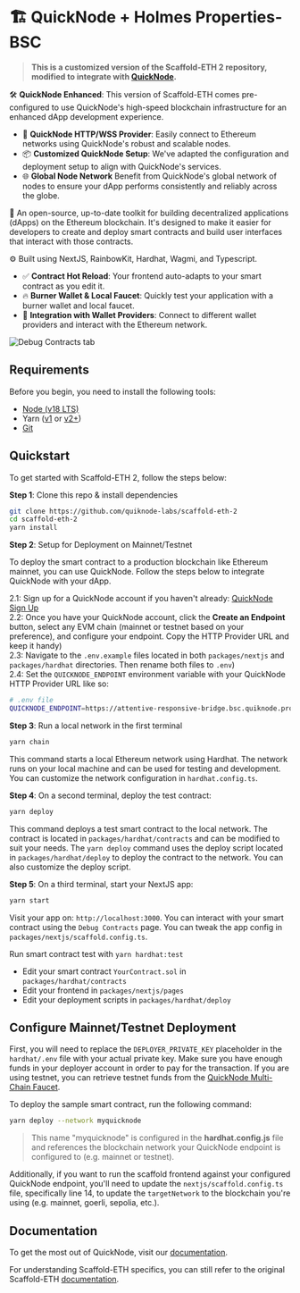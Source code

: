 # 🏗 QuickNode + Holmes Properties-BSC

> **This is a customized version of the Scaffold-ETH 2 repository, modified to integrate with [QuickNode](https://www.quicknode.com/signup?utm_source=qn-github&utm_campaign=qn-scaffold).**

🛠 **QuickNode Enhanced**: This version of Scaffold-ETH comes pre-configured to use QuickNode's high-speed blockchain infrastructure for an enhanced dApp development experience.

- 🚀 **QuickNode HTTP/WSS Provider**: Easily connect to Ethereum networks using QuickNode's robust and scalable nodes.
- 📦 **Customized QuickNode Setup**: We've adapted the configuration and deployment setup to align with QuickNode's services.
- 🌐 **Global Node Network** Benefit from QuickNode's global network of nodes to ensure your dApp performs consistently and reliably across the globe.

🧪 An open-source, up-to-date toolkit for building decentralized applications (dApps) on the Ethereum blockchain. It's designed to make it easier for developers to create and deploy smart contracts and build user interfaces that interact with those contracts.

⚙️ Built using NextJS, RainbowKit, Hardhat, Wagmi, and Typescript.

- ✅ **Contract Hot Reload**: Your frontend auto-adapts to your smart contract as you edit it.
- 🔥 **Burner Wallet & Local Faucet**: Quickly test your application with a burner wallet and local faucet.
- 🔐 **Integration with Wallet Providers**: Connect to different wallet providers and interact with the Ethereum network.

![Debug Contracts tab](https://github.com/scaffold-eth/scaffold-eth-2/assets/55535804/1171422a-0ce4-4203-bcd4-d2d1941d198b)

## Requirements

Before you begin, you need to install the following tools:

- [Node (v18 LTS)](https://nodejs.org/en/download/)
- Yarn ([v1](https://classic.yarnpkg.com/en/docs/install/) or [v2+](https://yarnpkg.com/getting-started/install))
- [Git](https://git-scm.com/downloads)

## Quickstart

To get started with Scaffold-ETH 2, follow the steps below:

**Step 1**: Clone this repo & install dependencies

```sh
git clone https://github.com/quiknode-labs/scaffold-eth-2
cd scaffold-eth-2
yarn install
```

**Step 2**: Setup for Deployment on Mainnet/Testnet


To deploy the smart contract to a production blockchain like Ethereum mainnet, you can use QuickNode. Follow the steps below to integrate QuickNode with your dApp.

  2.1: Sign up for a QuickNode account if you haven't already: [QuickNode Sign Up](https://www.quicknode.com/signup?utm_source=qn-github&utm_campaign=qn-scaffold)<br/>
  2.2: Once you have your QuickNode account, click the **Create an Endpoint** button, select any EVM chain (mainnet or testnet based on your preference), and configure your endpoint. Copy the HTTP Provider URL and keep it handy)<br/>
  2.3: Navigate to the `.env.example` files located in both `packages/nextjs` and `packages/hardhat` directories. Then rename both files to `.env`)<br/>
  2.4: Set the `QUICKNODE_ENDPOINT` environment variable with your QuickNode HTTP Provider URL like so:<br/>

```sh
# .env file
QUICKNODE_ENDPOINT=https://attentive-responsive-bridge.bsc.quiknode.pro/4939dae3eada1c179db5285f5e6817535c0ba9f8/
```

**Step 3**: Run a local network in the first terminal

```sh
yarn chain
```

This command starts a local Ethereum network using Hardhat. The network runs on your local machine and can be used for testing and development. You can customize the network configuration in `hardhat.config.ts`.

**Step 4**: On a second terminal, deploy the test contract:

```sh
yarn deploy
```

This command deploys a test smart contract to the local network. The contract is located in `packages/hardhat/contracts` and can be modified to suit your needs. The `yarn deploy` command uses the deploy script located in `packages/hardhat/deploy` to deploy the contract to the network. You can also customize the deploy script.

**Step 5**: On a third terminal, start your NextJS app:

```sh
yarn start
```

Visit your app on: `http://localhost:3000`. You can interact with your smart contract using the `Debug Contracts` page. You can tweak the app config in `packages/nextjs/scaffold.config.ts`.

Run smart contract test with `yarn hardhat:test`

- Edit your smart contract `YourContract.sol` in `packages/hardhat/contracts`
- Edit your frontend in `packages/nextjs/pages`
- Edit your deployment scripts in `packages/hardhat/deploy`

## Configure Mainnet/Testnet Deployment

First, you will need to replace the `DEPLOYER_PRIVATE_KEY` placeholder in the `hardhat/.env` file with your actual private key. Make sure you have enough funds in your deployer account in order to pay for the transaction. If you are using testnet, you can retrieve testnet funds from the [QuickNode Multi-Chain Faucet](https://faucet.quicknode.com/?utm_source=qn-github&utm_campaign=qn-scaffold).

To deploy the sample smart contract, run the following command:

```sh
yarn deploy --network myquicknode
```

> This name "myquicknode" is configured in the **hardhat.config.js** file and references the blockchain network your QuickNode endpoint is configured to (e.g. mainnet or testnet).

Additionally, if you want to run the scaffold frontend against your configured QuickNode endpoint, you'll need to update the `nextjs/scaffold.config.ts` file, specifically line 14, to update the `targetNetwork` to the blockchain you're using (e.g. mainnet, goerli, sepolia, etc.).

## Documentation

To get the most out of QuickNode, visit our [documentation](https://www.quicknode.com/docs/welcome?utm_source=qn-github&utm_campaign=qn-scaffold).

For understanding Scaffold-ETH specifics, you can still refer to the original Scaffold-ETH [documentation](https://docs.scaffoldeth.io/).
